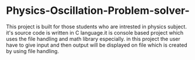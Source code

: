 # Physics-Oscillation-Problem-solver-
This project is built for those students who are intrested in physics subject. it's source code is written in C language.it is console based project which uses the file handling and math library especially. in this project the user have to give input and then output will be displayed on file which is created by using file handling.
